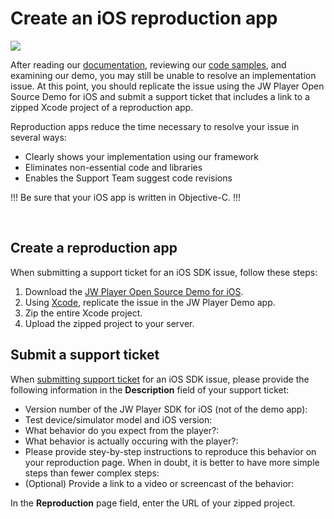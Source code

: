 # Create an iOS reproduction app

<img src="https://img.shields.io/badge/SDK-iOS%20v3-0AAC29.svg?logo=apple">

After reading our [documentation](https://developer.jwplayer.com/sdk/ios/docs/developer-guide/), reviewing our [code samples](https://developer.jwplayer.com/ios-sdk/demos/), and examining our demo, you may still be unable to resolve an implementation issue. At this point, you should replicate the issue using the JW Player Open Source Demo for iOS and submit a support ticket that includes a link to a zipped Xcode project of a reproduction app.

Reproduction apps reduce the time necessary to resolve your issue in several ways:

- Clearly shows your implementation using our framework
- Eliminates non-essential code and libraries
- Enables the Support Team suggest code revisions

!!!
Be sure that your iOS app is written in Objective-C.
!!!

<br/>

## Create a reproduction app

When submitting a support ticket for an iOS SDK issue, follow these steps:

1. Download the [JW Player Open Source Demo for iOS](https://github.com/jwplayer/jwplayer-sdk-ios-demo).
2. Using <a href="https://developer.apple.com/support/xcode/" target="_blank">Xcode</a>, replicate the issue in the JW Player Demo app.
3. Zip the entire Xcode project.
4. Upload the zipped project to your server. 

## Submit a support ticket
When [submitting support ticket](https://support.jwplayer.com/submit-support-case) for an iOS SDK issue, please provide the following information in the **Description** field of your support ticket: 

- Version number of the JW Player SDK for iOS (not of the demo app):
- Test device/simulator model and iOS version:
- What behavior do you expect from the player?:
- What behavior is actually occuring with the player?:
- Please provide stey-by-step instructions to reproduce this behavior on your reproduction page. When in doubt, it is better to have more simple steps than fewer complex steps:
- (Optional) Provide a link to a video or screencast of the behavior:

In the **Reproduction** page field, enter the URL of your zipped project.